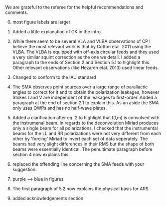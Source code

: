 We are grateful to the referee for the helpful recommendations and comments.

0. most figure labels are larger

1. Added a little explanation of GK in the intro

2. While there seem to be several VLA and VLBA observations of CP I believe the most relevant work is that by Cotton etal. 2011 using the VLBA. The VLBA is equipped with off-axis circular feeds and they used a very similar squint correction as the one we detail. I added a paragraph to the ends of Section 2 and Section 5.1 to highlight this. Other relevant observations (like Hezareh etal. 2013) used linear feeds.

3. Changed to conform to the IAU standard

4. The SMA observes point sources over a large range of parallactic angles to correct for it and to obtain the polarization leakages, however Stokes I and V are independent of the leakages to first-order. Added a paragraph at the end of section 2.1 to explain this. As an aside the SMA only uses QWPs and has no half-wave plates.

5. Added a clarification after eq. 2 to highlight that I(l,m) is convolved with the instrumenal beam. In regards to the deconvolution Miriad produces only a single beam for all polarizations. I checked that the instrumental beams for the LL and RR polarizations were not very different from each other by 'forcing' Miriad to invert each set of data seperately. The beams had very slight differences in their RMS but the shape of both beams were essentially identical. The penultimate paragraph before section 4 now explains this.

6. replaced the offending line concerning the SMA feeds with your suggestion.

7. purple --> blue in figures

8. The first paragraph of 5.2 now explains the physical basis for ARS

9. added acknowledgements section



